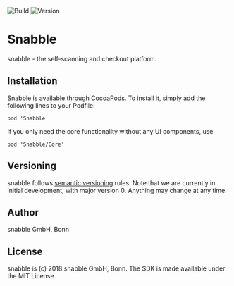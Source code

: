 ![Build](https://api.travis-ci.org/snabble/iOS-SDK.svg?branch=master)
![Version](https://img.shields.io/cocoapods/v/Snabble.svg)

# Snabble

snabble - the self-scanning and checkout platform.

## Installation

Snabble is available through [CocoaPods](http://cocoapods.org). To install it, 
simply add the following lines to your Podfile:

```
pod 'Snabble'
```

If you only need the core functionality without any UI components, use

```
pod 'Snabble/Core'
```

## Versioning

snabble follows [semantic versioning](https://semver.org/) rules.
Note that we are currently in initial development, with major version 0. Anything may change at any time.

## Author

snabble GmbH, Bonn

## License

snabble is (c) 2018 snabble GmbH, Bonn. The SDK is made available under the MIT License
